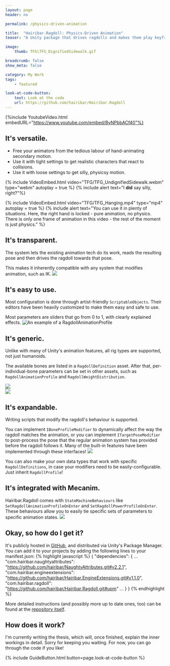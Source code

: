 ```yaml
---
layout: page
header: no

permalink: /physics-driven-animation

title:  "Hairibar.Ragdoll: Physics-Driven Animation"
teaser: "A Unity package that drives ragdolls and makes them play keyframed animations while keeping physics behaviour. Also, my thesis."

image:
    thumb: TFG\TFG_DignifiedSidewalk.gif

breadcrumb: false
show_meta: false

category: My Work
tags:
    - featured

look-at-code-button:
    text: Look at the code
    url: https://github.com/hairibar/Hairibar.Ragdoll
---
```


{%include YoutubeVideo.html embedURL="https://www.youtube.com/embed/ByNPbbACf40"%}

## It's versatile.
- Free your animators from the tedious labour of hand-animating secondary motion.
- Use it with tight settings to get realistic characters that react to collisions.
- Use it with loose settings to get silly, physicsy motion.

{% include VideoEmbed.html video="TFG/TFG_UndignifiedSidewalk.webm" type="webm" autoplay = true %}
{% include alert text="I <strong>did</strong> say silly, right?"%}

{% include VideoEmbed.html video="TFG/TFG_Hanging.mp4"  type="mp4" autoplay = true  %}
{% include alert text="You can use it in plenty of situations. Here, the right hand is locked - pure animation, no physics. There is only one frame of animation in this video - the rest of the moment is just physics." %}

## It's transparent.
The system lets the existing animation tech do its work, reads the resulting pose and then drives the ragdoll towards that pose. 

This makes it inherently compatible with any system that modifies animation, such as IK. 
![]({{site.urlimg}}/TFG/TFG_Inspector_Transparent.png)

## It's easy to use.
Most configuration is done through artist-friendly `ScriptableObjects`. Their editors have been heavily customized to make them easy and safe to use.

Most parameters are sliders that go from 0 to 1, with clearly explained effects.
![An example of a RagdollAnimationProfile]({{site.urlimg}}/TFG/TFG_Inspector_DignifiedRaganim.png)

## It's generic.
Unlike with many of Unity's animation features, all rig types are supported, not just humanoids. 

The available bones are listed in a `RagdollDefinition` asset. After that, per-individual-bone parameters can be set in other assets, such as `RagdollAnimationProfile` and `RagdollWeightDistribution`.
<div class="row">
  <div class="small-12 large-6 column t10">
    <img src="{{site.urlimg}}/TFG/TFG_Inspector_ChickenRagdef.png"/>
  </div>
  <div class="small-12 large-6 column t10">
    <img src="{{site.urlimg}}/TFG/TFG_Inspector_ChickenRagwgt.png"/>
  </div>
</div>

## It's expandable.
Writing scripts that modify the ragdoll's behaviour is supported. 

You can implement `IBoneProfileModifier` to dynamically affect the way the ragdoll matches the animation, or you can implement `ITargetPoseModifier` to post-process the pose that the regular animation system has provided before the ragdoll follows it. Many of the built-in features have been implemented through these interfaces!
![]({{site.urlimg}}/TFG/TFG_Inspector_Modifiers.png)

You can also make your own data types that work with specific `RagdollDefinitions`, in case your modifiers need to be easily-configurable. Just inherit `RagdollProfile`!

## It's integrated with Mecanim.
Hairibar.Ragdoll comes with `StateMachineBehaviours` like `SetRagdollAnimationProfileOnEnter` and `SetRagdollPowerProfileOnEnter`. These behaviours allow you to easily tie specific sets of parameters to specific animation states.
![]({{site.urlimg}}/TFG/TFG_Inspector_Mecanim.png)

## Okay, so how do I get it?
It's publicly hosted in [GitHub](https://github.com/hairibar/Hairibar.Ragdoll), and distributed via Unity's Package Manager. You can add it to your projects by adding the following lines to your manifest.json:
{% highlight javascript %}
{
  "dependencies": {
    ...
    "com.hairibar.naughtyattributes": "https://github.com/hairibar/NaughtyAttributes.git#v2.2.1",
    "com.hairibar.engineextensions": "https://github.com/hairibar/Hairibar.EngineExtensions.git#v1.1.0",
    "com.hairibar.ragdoll": "https://github.com/hairibar/Hairibar.Ragdoll.git#upm"
    ...
  }
}
{% endhighlight %}

More detailed instructions (and possibly more up to date ones, too) can be found at the [repository itself](https://github.com/hairibar/Hairibar.Ragdoll).

## How does it work?
I'm currently writing the thesis, which will, once finished, explain the inner workings in detail. Sorry for keeping you waiting. 
For now, you can go through the code if you like!

{% include GuideButton.html button=page.look-at-code-button %}
